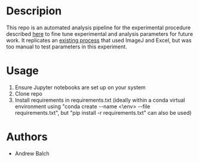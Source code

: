 # Descripion
This repo is an automated analysis pipeline for the experimental procedure described [here](https://docs.google.com/document/d/1qBUqAkQoyPVcTV9zNvf5FTzEnq1tB9hjfN2Cr519-Wc/edit?pli=1#bookmark=id.e9guvr2687om) to fine tune experimental and analysis parameters for future work. It replicates an [existing process](https://docs.google.com/document/d/1qBUqAkQoyPVcTV9zNvf5FTzEnq1tB9hjfN2Cr519-Wc/edit?pli=1#bookmark=id.ntbrn8gnxcwd) that used ImageJ and Excel, but was too manual to test parameters in this experiment. 

# Usage
1. Ensure Jupyter notebooks are set up on your system
2. Clone repo 
3. Install requirements in requirements.txt (ideally within a conda virtual environment using "conda create --name <\env> --file requirements.txt", but "pip install -r requirements.txt" can also be used)

# Authors
- Andrew Balch